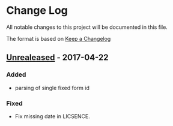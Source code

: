 # Change Log
All notable changes to this project will be documented in this file.

The format is based on [Keep a Changelog](http://keepachangelog.com/)

## [Unrealeased] - 2017-04-22
### Added
- parsing of single fixed form id

### Fixed
- Fix missing date in LICSENCE.

[Unrealeased]: https://github.com/eyyu/TypeformToCSV/
